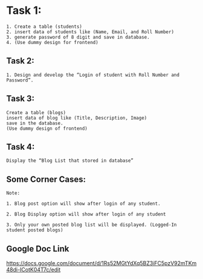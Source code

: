 # Task 1:

```
1. Create a table (students)
2. insert data of students like (Name, Email, and Roll Number)
3. generate password of 8 digit and save in database.
4. (Use dummy design for frontend)
```

## Task 2:

```
1. Design and develop the “Login of student with Roll Number and Password”.
```

## Task 3:

```
Create a table (blogs)
insert data of blog like (Title, Description, Image)
save in the database.
(Use dummy design of frontend)
```

## Task 4:

```
Display the “Blog List that stored in database”
```

## Some Corner Cases:

```
Note:

1. Blog post option will show after login of any student.

2. Blog Display option will show after login of any student

3. Only your own posted blog list will be displayed. (Logged-In student posted blogs)

```

## Google Doc Link

https://docs.google.com/document/d/1Rs52MGtYdXq5BZ3iFC5pzV92mTKm48di-ICotK04T7c/edit
